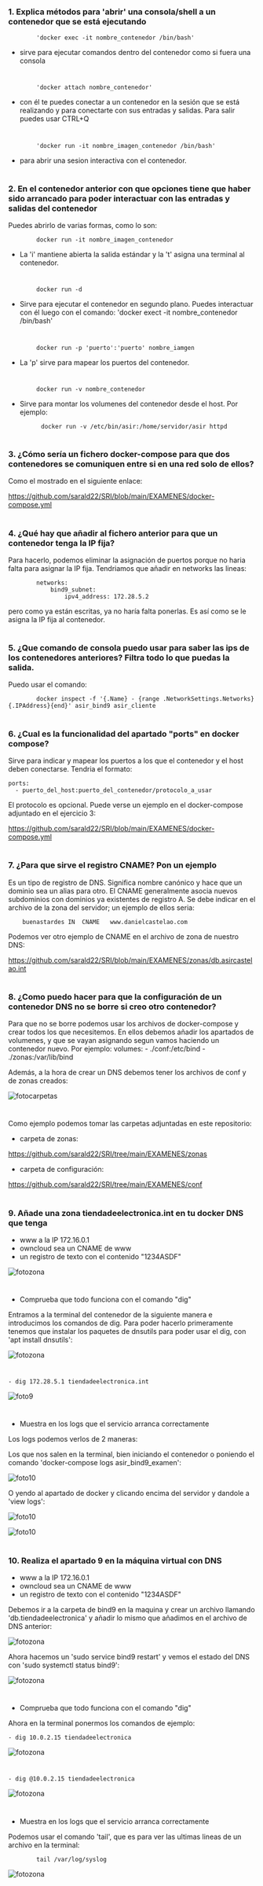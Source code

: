 
### 1. Explica métodos para 'abrir' una consola/shell a un contenedor que se está ejecutando

            'docker exec -it nombre_contenedor /bin/bash'

- sirve para ejecutar comandos dentro del contenedor como si fuera una consola
#
            'docker attach nombre_contenedor'

- con él te puedes conectar a un contenedor en la sesión que se está realizando y para conectarte con sus entradas y salidas. Para salir puedes usar CTRL+Q
#
            'docker run -it nombre_imagen_contenedor /bin/bash'

- para abrir una sesion interactiva con el contenedor.


#
#

### 2. En el contenedor anterior con que opciones tiene que haber sido arrancado para poder interactuar con las entradas y salidas del contenedor

Puedes abrirlo de varias formas, como lo son:

            docker run -it nombre_imagen_contenedor

- La 'i' mantiene abierta la salida estándar y la 't' asigna una terminal al contenedor.
#
            docker run -d

- Sirve para ejecutar el contenedor en segundo plano. Puedes interactuar con él luego con el comando: 'docker exect -it nombre_contenedor /bin/bash'

#
            docker run -p 'puerto':'puerto' nombre_iamgen

- La 'p' sirve para mapear los puertos del contenedor.
#

            docker run -v nombre_contenedor

- Sirve para montar los volumenes del contenedor desde el host. Por ejemplo:

            docker run -v /etc/bin/asir:/home/servidor/asir httpd


#
#

### 3. ¿Cómo sería un fichero docker-compose para que dos contenedores se comuniquen entre si en una red solo de ellos?

Como el mostrado en el siguiente enlace:

https://github.com/sarald22/SRI/blob/main/EXAMENES/docker-compose.yml 



#
#


### 4. ¿Qué hay que añadir al fichero anterior para que un contenedor tenga la IP fija?

Para hacerlo, podemos eliminar la asignación de puertos porque no haria falta para asignar la IP fija. Tendriamos que añadir en networks las lineas:

            networks:
                bind9_subnet:
                    ipv4_address: 172.28.5.2

pero como ya están escritas, ya no haría falta ponerlas. Es así como se le asigna la IP fija al contenedor.



#
#

### 5. ¿Que comando de consola puedo usar para saber las ips de los contenedores anteriores? Filtra todo lo que puedas la salida.

Puedo usar el comando:

            docker inspect -f '{.Name} - {range .NetworkSettings.Networks}{.IPAddress}{end}' asir_bind9 asir_cliente
 


#
#


### 6. ¿Cual es la funcionalidad del apartado "ports" en docker compose?

Sirve para indicar y mapear los puertos a los que el contenedor y el host deben conectarse. Tendria el formato:

    ports:
      - puerto_del_host:puerto_del_contenedor/protocolo_a_usar

El protocolo es opcional. Puede verse un ejemplo en el docker-compose adjuntado en el ejercicio 3:

https://github.com/sarald22/SRI/blob/main/EXAMENES/docker-compose.yml


#
#


### 7. ¿Para que sirve el registro CNAME? Pon un ejemplo

Es un tipo de registro de DNS.
Significa nombre canónico y hace que un dominio sea un alias para otro. El CNAME generalmente asocia nuevos subdominios con dominios ya existentes de registro A.
Se debe indicar en el archivo de la zona del servidor; un ejemplo de ellos seria:

        buenastardes IN  CNAME   www.danielcastelao.com

Podemos ver otro ejemplo de CNAME en el archivo de zona de nuestro DNS:

https://github.com/sarald22/SRI/blob/main/EXAMENES/zonas/db.asircastelao.int


#
#


### 8. ¿Como puedo hacer para que la configuración de un contenedor DNS no se borre si creo otro contenedor?

Para que no se borre podemos usar los archivos de docker-compose y crear todos los que necesitemos. En ellos debemos añadir los apartados de volumenes, y que se vayan asignando segun vamos haciendo un contenedor nuevo. Por ejemplo:
                volumes:
            - ./conf:/etc/bind
            - ./zonas:/var/lib/bind

Además, a la hora de crear un DNS debemos tener los archivos de conf y de zonas creados:

![fotocarpetas](https://github.com/sarald22/SRI/blob/main/EXAMENES/imagenes/ejericico8.png)
#
Como ejemplo podemos tomar las carpetas adjuntadas en este repositorio:

- carpeta de zonas:

https://github.com/sarald22/SRI/tree/main/EXAMENES/zonas

- carpeta de configuración:

https://github.com/sarald22/SRI/tree/main/EXAMENES/conf


#
#


### 9. Añade una zona tiendadeelectronica.int en tu docker DNS que tenga

- www a la IP 172.16.0.1
- owncloud sea un CNAME de www
- un registro de texto con el contenido "1234ASDF"

![fotozona](https://github.com/sarald22/SRI/blob/main/EXAMENES/imagenes/ejercicio9zona.png)
#

- Comprueba que todo funciona con el comando "dig"

Entramos a la terminal del contenedor de la siguiente manera e introducimos los comandos de dig. Para poder hacerlo primeramente tenemos que instalar los paquetes de dnsutils para poder usar el dig, con 'apt install dnsutils':

![fotozona](https://github.com/sarald22/SRI/blob/main/EXAMENES/imagenes/shelldocker.png)



#
    - dig 172.28.5.1 tiendadeelectronica.int

![foto9](https://github.com/sarald22/SRI/blob/main/EXAMENES/imagenes/digdocker2.png)

#
- Muestra en los logs que el servicio arranca correctamente

Los logs podemos verlos de 2 maneras:

Los que nos salen en la terminal, bien iniciando el contenedor o poniendo el comando 'docker-compose logs asir_bind9_examen':

![foto10](https://github.com/sarald22/SRI/blob/main/EXAMENES/imagenes/encendiendodocker.png)


O yendo al apartado de docker y clicando encima del servidor y dandole a 'view logs': 

![foto10](https://github.com/sarald22/SRI/blob/main/EXAMENES/imagenes/encendido.png)

![foto10](https://github.com/sarald22/SRI/blob/main/EXAMENES/imagenes/logsdocker.png)




#
#
### 10. Realiza el apartado 9 en la máquina virtual con DNS

- www a la IP 172.16.0.1
- owncloud sea un CNAME de www
- un registro de texto con el contenido "1234ASDF"

Debemos ir a la carpeta de bind9 en la maquina y crear un archivo llamando 'db.tiendadeelectronica' y añadir lo mismo que añadimos en el archivo de DNS anterior:

![fotozona](https://github.com/sarald22/SRI/blob/main/EXAMENES/imagenes/maquinazona.png)

Ahora hacemos un 'sudo service bind9 restart' y vemos el estado del DNS con 'sudo systemctl status bind9':

![fotozona](https://github.com/sarald22/SRI/blob/main/EXAMENES/imagenes/bindencendido.png)

#
- Comprueba que todo funciona con el comando "dig"

Ahora en la terminal ponermos los comandos de ejemplo:

    - dig 10.0.2.15 tiendadeelectronica

![fotozona](https://github.com/sarald22/SRI/blob/main/EXAMENES/imagenes/digbind1.png)

#
    - dig @10.0.2.15 tiendadeelectronica

![fotozona](https://github.com/sarald22/SRI/blob/main/EXAMENES/imagenes/digbind2.png)

#
- Muestra en los logs que el servicio arranca correctamente

Podemos usar el comando 'tail', que es para ver las ultimas lineas de un archivo en la terminal:

            tail /var/log/syslog

![fotozona](https://github.com/sarald22/SRI/blob/main/EXAMENES/imagenes/logsbind.png)
